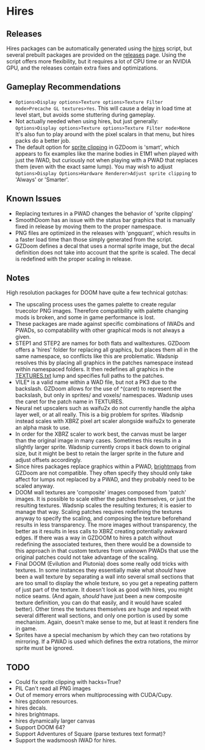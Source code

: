 # Hires

## Releases
Hires packages can be automatically generated using the [hires](hires.py) script, but several prebuilt packages are provided on the [releases](https://github.com/kcghost/wadsnip/releases) page.
Using the script offers more flexibility, but it requires a lot of CPU time or an NVIDIA GPU, and the releases contain extra fixes and optimizations.

## Gameplay Recommendations
* `Options>Display options>Texture options>Texture Filter mode>Precache GL textures>Yes`. This will cause a delay in load time at level start, but avoids some stuttering during gameplay.
* Not actually needed when using hires, but just generally: `Options>Display options>Texture options>Texture Filter mode>None`
It's also fun to play around with the pixel scalars in that menu, but hires packs do a better job.
* The default option for [sprite clipping](https://zdoom.org/wiki/OpenGL_options) in GZDoom is 'smart', which appears to fix examples like the marine bodies in E1M1 when played with just the IWAD, but curiously not when playing with a PWAD that replaces them (even with the exact same lump). You may wish to adjust `Options>Display Options>Hardware Renderer>Adjust sprite clipping` to 'Always' or 'Smarter'.

## Known Issues
* Replacing textures in a PWAD changes the behavior of 'sprite clipping'
* SmoothDoom has an issue with the status bar graphics that is manually fixed in release by moving them to the proper namespace.
* PNG files are optimized in the releases with 'pngquant', which results in a faster load time than those simply generated from the script.
* GZDoom defines a decal that uses a normal sprite image, but the decal definition does not take into account that the sprite is scaled. The decal is redefined with the proper scaling in release.

## Notes
High resolution packages for DOOM have quite a few technical gotchas:
* The upscaling process uses the games palette to create regular truecolor PNG images. Therefore compatibility with palette changing mods is broken, and some in game performance is lost.
* These packages are made against specific combinations of IWADs and PWADs, so compatability with other graphical mods is not always a given.
* STEP1 and STEP2 are names for both flats and walltextures. GZDoom offers a 'hires' folder for replacing all graphics, but places them all in the same namespace, so conflicts like this are problematic. Wadsnip resolves this by placing all graphics in the patches namespace instead within namespaced folders. It then redefines all graphics in the [TEXTURES.txt](https://zdoom.org/wiki/TEXTURES) lump and specifies full paths to the patches.
* VILE\* is a valid name within a WAD file, but not a PK3 due to the backslash. GZDoom allows for the use of ^(caret) to represent the backslash, but only in sprites/ and voxels/ namespaces. Wadsnip uses the caret for the patch name in TEXTURES.
* Neural net upscalers such as waifu2x do not currently handle the alpha layer well, or at all really. This is a big problem for sprites. Wadsnip instead scales with XBRZ pixel art scaler alongside waifu2x to generate an alpha mask to use.
* In order for the XBRZ scaler to work best, the canvas must be larger than the original image in many cases. Sometimes this results in a slightly larger sprite. Wadsnip currently crops it back down to original size, but it might be best to retain the larger sprite in the future and adjust offsets accordingly.
* Since hires packages replace graphics within a PWAD, [brightmaps](https://zdoom.org/wiki/GLDEFS#Brightmaps) from GZDoom are not compatible. They often specify they should only take affect for lumps not replaced by a PWAD, and they probably need to be scaled anyway.
* DOOM wall textures are 'composite' images composed from 'patch' images. It is possible to scale either the patches themselves, or just the resulting textures. Wadsnip scales the resulting textures; it is easier to manage that way. Scaling patches requires redefining the textures anyway to specify the scaling, and composing the texture beforehand results in less transparency. The more images without transparency, the better as it results in less calls to XBRZ creating potentially awkward edges. If there was a way in GZDOOM to hires a patch without redefining the associated textures, then there would be a downside to this approach in that custom textures from unknown PWADs that use the original patches could not take advantage of the scaling.
* Final DOOM (Evilution and Plutonia) does some really odd tricks with textures. In some instances they essentially make what *should* have been a wall texture by separating a wall into several small sections that are too small to display the whole texture, so you get a repeating pattern of just part of the texture. It doesn't look as good with hires, you might notice seams. (And again, *should* have just been a new composite texture definition, you can do that easily, and it would have scaled better). Other times the textures themselves are huge and repeat with several different wall sections, and only one portion is used by some mechanism. Again, doesn't make sense to me, but at least it renders fine in game.
* Sprites have a special mechanism by which they can two rotations by mirroring. If a PWAD is used which defines the extra rotations, the mirror sprite must be ignored.

## TODO
* Could fix sprite clipping with hacks=True?
* PIL Can't read all PNG images
* Out of memory errors when multiprocessing with CUDA/Cupy.
* hires gzdoom resources.
* hires decals.
* hires brightmaps.
* hires dynamically larger canvas
* Support DOOM 64?
* Support Adventures of Square (parse textures text format)?
* Support the wadsmoosh IWAD for hires.
